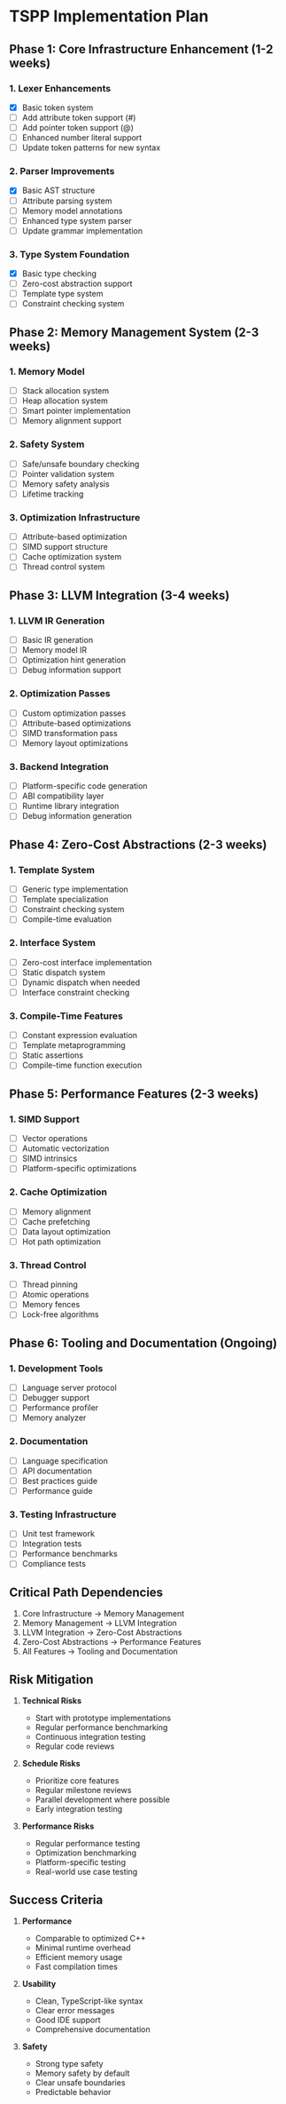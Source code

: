 # TSPP Implementation Plan

## Phase 1: Core Infrastructure Enhancement (1-2 weeks)

### 1. Lexer Enhancements
- [x] Basic token system
- [ ] Add attribute token support (#)
- [ ] Add pointer token support (@)
- [ ] Enhanced number literal support
- [ ] Update token patterns for new syntax

### 2. Parser Improvements
- [x] Basic AST structure
- [ ] Attribute parsing system
- [ ] Memory model annotations
- [ ] Enhanced type system parser
- [ ] Update grammar implementation

### 3. Type System Foundation
- [x] Basic type checking
- [ ] Zero-cost abstraction support
- [ ] Template type system
- [ ] Constraint checking system

## Phase 2: Memory Management System (2-3 weeks)

### 1. Memory Model
- [ ] Stack allocation system
- [ ] Heap allocation system
- [ ] Smart pointer implementation
- [ ] Memory alignment support

### 2. Safety System
- [ ] Safe/unsafe boundary checking
- [ ] Pointer validation system
- [ ] Memory safety analysis
- [ ] Lifetime tracking

### 3. Optimization Infrastructure
- [ ] Attribute-based optimization
- [ ] SIMD support structure
- [ ] Cache optimization system
- [ ] Thread control system

## Phase 3: LLVM Integration (3-4 weeks)

### 1. LLVM IR Generation
- [ ] Basic IR generation
- [ ] Memory model IR
- [ ] Optimization hint generation
- [ ] Debug information support

### 2. Optimization Passes
- [ ] Custom optimization passes
- [ ] Attribute-based optimizations
- [ ] SIMD transformation pass
- [ ] Memory layout optimizations

### 3. Backend Integration
- [ ] Platform-specific code generation
- [ ] ABI compatibility layer
- [ ] Runtime library integration
- [ ] Debug information generation

## Phase 4: Zero-Cost Abstractions (2-3 weeks)

### 1. Template System
- [ ] Generic type implementation
- [ ] Template specialization
- [ ] Constraint checking system
- [ ] Compile-time evaluation

### 2. Interface System
- [ ] Zero-cost interface implementation
- [ ] Static dispatch system
- [ ] Dynamic dispatch when needed
- [ ] Interface constraint checking

### 3. Compile-Time Features
- [ ] Constant expression evaluation
- [ ] Template metaprogramming
- [ ] Static assertions
- [ ] Compile-time function execution

## Phase 5: Performance Features (2-3 weeks)

### 1. SIMD Support
- [ ] Vector operations
- [ ] Automatic vectorization
- [ ] SIMD intrinsics
- [ ] Platform-specific optimizations

### 2. Cache Optimization
- [ ] Memory alignment
- [ ] Cache prefetching
- [ ] Data layout optimization
- [ ] Hot path optimization

### 3. Thread Control
- [ ] Thread pinning
- [ ] Atomic operations
- [ ] Memory fences
- [ ] Lock-free algorithms

## Phase 6: Tooling and Documentation (Ongoing)

### 1. Development Tools
- [ ] Language server protocol
- [ ] Debugger support
- [ ] Performance profiler
- [ ] Memory analyzer

### 2. Documentation
- [ ] Language specification
- [ ] API documentation
- [ ] Best practices guide
- [ ] Performance guide

### 3. Testing Infrastructure
- [ ] Unit test framework
- [ ] Integration tests
- [ ] Performance benchmarks
- [ ] Compliance tests

## Critical Path Dependencies

1. Core Infrastructure → Memory Management
2. Memory Management → LLVM Integration
3. LLVM Integration → Zero-Cost Abstractions
4. Zero-Cost Abstractions → Performance Features
5. All Features → Tooling and Documentation

## Risk Mitigation

1. **Technical Risks**
   - Start with prototype implementations
   - Regular performance benchmarking
   - Continuous integration testing
   - Regular code reviews

2. **Schedule Risks**
   - Prioritize core features
   - Regular milestone reviews
   - Parallel development where possible
   - Early integration testing

3. **Performance Risks**
   - Regular performance testing
   - Optimization benchmarking
   - Platform-specific testing
   - Real-world use case testing

## Success Criteria

1. **Performance**
   - Comparable to optimized C++
   - Minimal runtime overhead
   - Efficient memory usage
   - Fast compilation times

2. **Usability**
   - Clean, TypeScript-like syntax
   - Clear error messages
   - Good IDE support
   - Comprehensive documentation

3. **Safety**
   - Strong type safety
   - Memory safety by default
   - Clear unsafe boundaries
   - Predictable behavior
